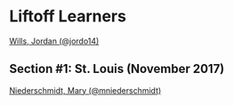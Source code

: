 # Liftoff Learners
[Wills, Jordan (@jordo14)](https://github.com/jordo14/liftoff-assignments)


## Section \#1: St. Louis (November 2017)
[Niederschmidt, Mary (@mniederschmidt)](https://github.com/mniederschmidt/liftoff-assignments)
